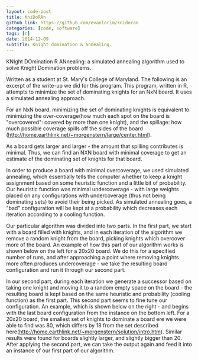 ```yaml
---
layout: code-post
title: KniDoRAn
github_link: https://github.com/evanlorim/knidoran
categories: [code, software]
tags: [r]
date: 2014-12-09
subtitle: Knight domination & annealing.
---
```

KNIght DOmination R ANnealing: a simulated annealing algorithm used to solve Knight Domination problems.

Written as a student at St. Mary's College of Maryland. The following is an excerpt of the write-up we did for this program. This program, written in R, attempts to minimize the set of dominating knights for an NxN board. It uses a simulated annealing approach.


For an NxN board, minimizing the set of dominating knights is equivalent to minimizing the over-coverage(how much each spot on the board is "overcovered": covered by more than one knight), and the spillage: how much possible coverage spills off the sides of the board (http://home.earthlink.net/~morgenstern/large/center.html).


As a board gets larger and larger - the amount that spilling contributes is minimal. Thus, we can find an NXN board with minimal coverage to get an estimate of the dominating set of knights for that board.


In order to produce a board with minimal overcoverage, we used simulated annealing, which essentially tells the computer whether to keep a knight assignment based on some heuristic function and a little bit of probability. Our heuristic function was minimal undercoverage - with large weights placed on any configurations with undercoverage (thus not being dominating sets) to avoid their being picked. As simulated annealing goes, a "bad" configuration will be kept at a probability which decreases each iteration according to a cooling function.


Our particular algorithm was divided into two parts. In the first part, we start with a board filled with knights, and in each iteration of the algorithm we remove a random knight from the board, picking knights which overcover more of the board. An example of how this part of our algorithm works is shown below on the left for a 20x20 board. We do this for a specified number of runs, and after approaching a point where removing knights more often produces undercoverage - we take the resulting board configuration and run it through our second part.


In our second part, during each iteration we generate a successor based on taking one knight and moving it to a random empty space on the board - the resulting board is kept based on the same heuristic and probability (cooling function) as the first part. This second part seems to fine tune our configuration. An example, which is shown below on the right - and begins with the last board configuration from the instance on the bottom left. For a 20x20 board, the smallest set of knights to dominate a board ere we were able to find was 80, which differs by 18 from the set described here(http://home.earthlink.net/~morgenstern/solution/intro.htm). Similar results were found for boards slightly larger, and slightly bigger than 20. After applying the second part, we can take the output again and feed it into an instance of our first part of our algorithm.

